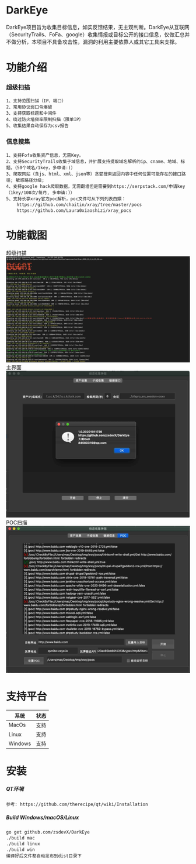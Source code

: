 # DarkEye

DarkEye项目旨为收集目标信息，如实反馈结果，无主观判断。DarkEye从互联网（SecurityTrails、FoFa、google）收集情报或目标公开的接口信息，仅做汇总并不做分析，本项目不具备攻击性，漏洞的利用主要依靠人或其它工具来支撑。

功能介绍
===
### 超级扫描
```aidl
1、支持范围扫描（IP、端口）
2、常用协议弱口令爆破
3、支持获取标题和中间件
4、绕过防火墙频率限制扫描（限单IP）
5、收集结果自动保存为csv报告
```

### 信息搜集
```aidl
1、支持Fofa收集资产信息，无需Key。
2、支持SecurityTrails收集子域信息，并扩展支持提取域名解析的ip、cname、地域、标题。（50个域名/1key，多申请:)）
3、爬取网站（含js、html、xml、json等）贪婪搜索返回内容中任何位置可能存在的接口路径; 敏感路径分级;
4、支持google hack爬取数据，无需翻墙但是需要到https://serpstack.com/申请key（1key/100次/每月, 多申请:)）
5、支持长亭xray官方poc解析，poc文件可从下列列表白嫖：
    https://github.com/chaitin/xray/tree/master/pocs
    https://github.com/Laura0xiaoshizi/xray_pocs
```

功能截图
===
超级扫描
![avatar](screenshot/portscan.jpg)
主界面
![avatar](screenshot/darkeye.jpg)
POC扫描
![avatar](screenshot/pocscan.jpg)


支持平台
===
|系统 |状态|
|--------------------------|----------------|
|MacOs | 支持|
|Linux | 支持|
|Windows | 支持|


安装
===

##### QT环境

```qt
参考: https://github.com/therecipe/qt/wiki/Installation
```

##### Build Windows/macOS/Linux

```golnag
go get github.com/zsdevX/DarkEye
./build mac
./build linux
./build win
编译好后文件都自动发布到dist目录下

```

